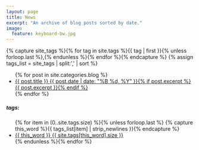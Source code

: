 ```yaml
---
layout: page
title: News
excerpt: "An archive of blog posts sorted by date."
image:
  feature: keyboard-bw.jpg
---
```


{% capture site_tags %}{% for tag in site.tags %}{{ tag | first }}{% unless forloop.last %},{% endunless %}{% endfor %}{% endcapture %}
{% assign tags_list = site_tags | split:',' | sort %}


<ul class="post-list">
{% for post in site.categories.blog %} 
  <li><article><a href="{{ site.url }}{{ post.url }}">{{ post.title }} <span class="entry-date"><time datetime="{{ post.date | date_to_xmlschema }}">{{ post.date | date: "%B %d, %Y" }}</time></span>{% if post.excerpt %} <span class="excerpt">{{ post.excerpt }}</span>{% endif %}</a></article></li>
{% endfor %}
</ul>
<!-- <ul class="post-list">
{% for post in site.categories.blog %} 
  <li><article><a href="{{ site.url }}{{ post.url }}">{{ post.title }} <span class="entry-date"><time datetime="{{ post.date | date_to_xmlschema }}">{{ post.date | date: "%B %d, %Y" }}</time></span>

  </a></article></li>
{% endfor %}
</ul> -->


<h5>tags:</h5> 
<ul class="tag-box inline">
  {% for item in (0..site.tags.size) %}{% unless forloop.last %}
    {% capture this_word %}{{ tags_list[item] | strip_newlines }}{% endcapture %}
    <li><a href="/tags/#{{ this_word }}">{{ this_word }} <span>{{ site.tags[this_word].size }}</span></a></li>
  {% endunless %}{% endfor %}
</ul>
